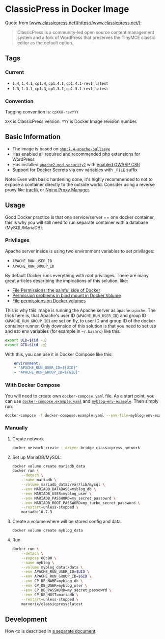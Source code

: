 # ClassicPress in Docker Image

Quote from [www.classicpress.net](https://www.classicpress.net/):

> ClassicPress is a community-led open source content management system and a fork of WordPress that preserves the TinyMCE classic editor as the default option.

## Tags

### Current

* `1.4`, `1.4.1`, `cp1.4`, `cp1.4.1`, `cp1.4.1-rev1`, `latest`
* `1.3`, `1.3.1`, `cp1.3`, `cp1.3.1`, `cp1.3.1-rev1`, `latest`
### Convention

Tagging convention is: `cpXXX-revYYY`

`XXX` is ClassicPress version. `YYY` is Docker Image revision number.
## Basic Information

* The image is based on [`php:7.4-apache-bullseye`](https://hub.docker.com/_/php?tab=tags&name=7.4-apache-bullseye)
* Has enabled all required and recommended php extensions for WordPress
* Has installed [`apache2-mod-security2`](https://github.com/SpiderLabs/ModSecurity) with [enabled OWASP CSR](https://owasp.org/www-project-modsecurity-core-rule-set/)
* Support for Docker Secrets via env variables with `_FILE` suffix

Note: Even with basic hardening done, it's highly recommended to not to expose a container directly to the outside world. Consider using a reverse proxy like [traefik](https://doc.traefik.io/traefik/) or [Nginx Proxy Manager](https://nginxproxymanager.com/).

## Usage

Good Docker practice is that one service/server == one docker container, this is why you will still need to run separate container
with a database (MySQL/MariaDB).

### Privilages

Apache server inside is using two environment variables to set privilages:

* `APACHE_RUN_USER_ID`
* `APACHE_RUN_GROUP_ID`

By default Docker runs everything with _root_ privilages. There are many great articles describing the impications of this solution, like:

* [File Permissions: the painful side of Docker](https://blog.gougousis.net/file-permissions-the-painful-side-of-docker/)
* [Permission problems in bind mount in Docker Volume](https://techflare.blog/permission-problems-in-bind-mount-in-docker-volume/)
* [File permissions on Docker volumes](https://ikriv.com/blog/?p=4698)

This is why this image is running the Apache server as `apache:apache`.
The trick here is, that Apache's user ID (`APACHE_RUN_USER_ID`) and group ID (`APACHE_RUN_GROUP_ID`) are set on fly, to user ID and group ID of the docker container runner. Only downside of this solution is that
you need to set `UID` and `GID` env variables (for example in `~/.bashrc`) like this:

```sh
export UID=$(id -u)
export GID=$(id -g)
```

With this, you can use it in Docker Compose like this:

```yaml
    environment:
    - "APACHE_RUN_USER_ID=${UID}"
    - "APACHE_RUN_GROUP_ID=${GID}"
```

### With Docker Compose

You will need to create own `docker-compose.yaml` file.
As a start point, you can use [`docker-compose.example.yaml`](https://github.com/marverix/classicpress-docker/blob/master/docker-compose.example.yaml) and [`myblog-env-example`](https://github.com/marverix/classicpress-docker/blob/master/myblog-env-example). Then simply run:

```sh
docker-compose -f docker-compose.example.yaml --env-file=myblog-env-example up
```

### Manually

1. Create network

    ```sh
    docker network create --driver bridge classicpress_network
    ```

1. Set up MariaDB/MySQL:

    ```sh
    docker volume create mariadb_data
    docker run \
        --detach \
        --name mariadb \
        --volume mariadb_data:/var/lib/mysql \
        --env MARIADB_DATABASE=myblog_db \
        --env MARIADB_USER=myblog_user \
        --env MARIADB_PASSWORD=my_secret_passowrd \
        --env MARIADB_ROOT_PASSWORD=my_turbo_secret_password \
        --restart=unless-stopped \
        mariadb:10.7.3
    ```

1. Create a volume where will be stored config and data.

    ```sh
    docker volume create myblog_data
    ```

1. Run

    ```sh
    docker run \
        --detach \
        --expose 80:80 \
        --name myblog \
        --volume myblog_data:/data \
        --env APACHE_RUN_USER_ID=$UID \
        --env APACHE_RUN_GROUP_ID=$GID \
        --env CP_DB_NAME=myblog_db \
        --env CP_DB_USER=myblog_user \
        --env CP_DB_PASSWORD=my_secret_passowrd \
        --env CP_DB_HOST=mariadb \
        --restart=unless-stopped \
        marverix/classicpress:latest
    ```
    
## Development

How-to is described in [a separate document](https://github.com/marverix/classicpress-docker/blob/master/DEVELOPMENT.md).
